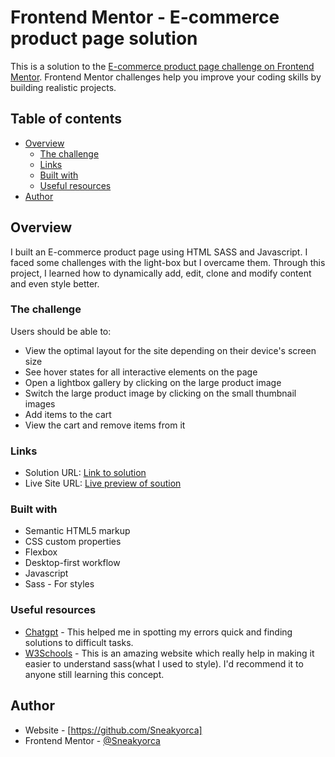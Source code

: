 # Frontend Mentor - E-commerce product page solution

This is a solution to the [E-commerce product page challenge on Frontend Mentor](https://www.frontendmentor.io/challenges/ecommerce-product-page-UPsZ9MJp6). Frontend Mentor challenges help you improve your coding skills by building realistic projects.

## Table of contents

- [Overview](#overview)
  - [The challenge](#the-challenge)
  - [Links](#links)
  - [Built with](#built-with)
  - [Useful resources](#useful-resources)
- [Author](#author)

## Overview

I built an E-commerce product page using HTML SASS and Javascript. I faced some challenges with the light-box but I overcame them. Through this project, I learned how to dynamically add, edit, clone and modify content and even style better.

### The challenge

Users should be able to:

- View the optimal layout for the site depending on their device's screen size
- See hover states for all interactive elements on the page
- Open a lightbox gallery by clicking on the large product image
- Switch the large product image by clicking on the small thumbnail images
- Add items to the cart
- View the cart and remove items from it


### Links

- Solution URL: [Link to solution](https://github.com/Sneakyorca/E-commerce-Product-Page.git)
- Live Site URL: [Live preview of soution](https://sneakyorca.github.io/E-commerce-Product-Page/)

### Built with

- Semantic HTML5 markup
- CSS custom properties
- Flexbox
- Desktop-first workflow
- Javascript
- Sass - For styles

### Useful resources

- [Chatgpt](https://www.chatgpt.com) - This helped me in spotting my errors quick and finding solutions to difficult tasks.
- [W3Schools](https://w3schools.com) - This is an amazing website which really help in making it easier to understand sass(what I used to style). I'd recommend it to anyone still learning this concept.

## Author

- Website - [https://github.com/Sneakyorca]
- Frontend Mentor - [@Sneakyorca](https://www.frontendmentor.io/profile/Sneakyorca)

